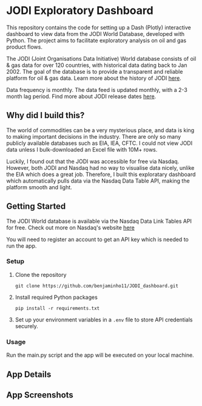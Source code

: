 # JODI Exploratory Dashboard        

This repository contains the code for setting up a Dash (Plotly) interactive dashboard to view data from the JODI World Database, developed with Python. The project aims to facilitate exploratory analysis on oil and gas product flows.

The JODI (Joint Organisations Data Initiative) World database consists of oil & gas data for over 120 countries, with historical data dating back to Jan 2002. The goal of the database is to provide a transparent and reliable platform for oil & gas data. Learn more about the history of JODI [here](https://www.ief.org/jodi/history). 

Data frequency is monthly. The data feed is updated monthly, with a 2-3 month lag period. Find more about JODI release dates [here](https://www.jodidata.org/). 


## Why did I build this?

The world of commodities can be a very mysterious place, and data is king to making important decisions in the industry. There are only so many publicly available databases such as EIA, IEA, CFTC. I could not view JODI data unless I bulk-downloaded an Excel file with 10M+ rows. 

Luckily, I found out that the JODI was accessible for free via Nasdaq. However, both JODI and Nasdaq had no way to visualise data nicely, unlike the EIA which does a great job. Therefore, I built this exploratary dashboard which automatically pulls data via the Nasdaq Data Table API, making the platform smooth and light.


## Getting Started
The JODI World database is available via the Nasdaq Data Link Tables API for free. Check out more on Nasdaq's website [here](https://data.nasdaq.com/databases/JODI#:~:text=This%20database%20provides%20comprehensive%20and,from%20production%20to%20end%20use.) 

You will need to register an account to get an API key which is needed to run the app. 

### Setup
1. Clone the repository
   ```
   git clone https://github.com/benjaminho11/JODI_dashboard.git
   ```
   
2. Install required Python packages
   ```
   pip install -r requirements.txt
   ```
   
3. Set up your environment variables in a `.env` file to store API credentials securely.

### Usage
Run the main.py script and the app will be executed on your local machine.

## App Details

## App Screenshots
